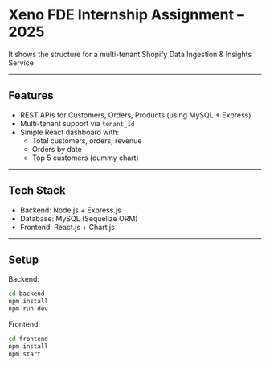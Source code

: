 # Xeno FDE Internship Assignment – 2025 
 
It shows the structure for a multi-tenant Shopify Data Ingestion & Insights Service

---

## Features
- REST APIs for Customers, Orders, Products (using MySQL + Express)
- Multi-tenant support via `tenant_id`
- Simple React dashboard with:
  - Total customers, orders, revenue
  - Orders by date
  - Top 5 customers (dummy chart)

---

## Tech Stack
- Backend: Node.js + Express.js
- Database: MySQL (Sequelize ORM)
- Frontend: React.js + Chart.js

---

## Setup
Backend:
```bash
cd backend
npm install
npm run dev
```

Frontend:
```bash
cd frontend
npm install
npm start
```

